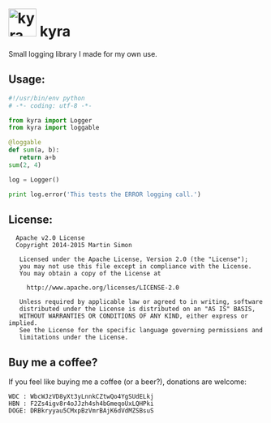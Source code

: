 <h1><img src="https://raw.githubusercontent.com/c0ding/kyra/master/doc/kyra.png" height=55 alt="kyra" title="kyra"> kyra</h1>

Small logging library I made for my own use.
    
## Usage:

```python
#!/usr/bin/env python
# -*- coding: utf-8 -*-

from kyra import Logger
from kyra import loggable

@loggable
def sum(a, b):
   return a+b
sum(2, 4)

log = Logger()

print log.error('This tests the ERROR logging call.')

```

## License:

```
  Apache v2.0 License
  Copyright 2014-2015 Martin Simon

   Licensed under the Apache License, Version 2.0 (the "License");
   you may not use this file except in compliance with the License.
   You may obtain a copy of the License at

     http://www.apache.org/licenses/LICENSE-2.0

   Unless required by applicable law or agreed to in writing, software
   distributed under the License is distributed on an "AS IS" BASIS,
   WITHOUT WARRANTIES OR CONDITIONS OF ANY KIND, either express or implied.
   See the License for the specific language governing permissions and
   limitations under the License.

```

## Buy me a coffee?

If you feel like buying me a coffee (or a beer?), donations are welcome:

```
WDC : WbcWJzVD8yXt3yLnnkCZtwQo4YgSUdELkj
HBN : F2Zs4igv8r4oJJzh4sh4bGmeqoUxLQHPki
DOGE: DRBkryyau5CMxpBzVmrBAjK6dVdMZSBsuS
```
